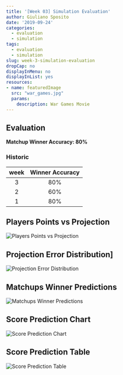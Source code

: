 ```yaml
---
title: '[Week 03] Simulation Evaluation'
author: Giuliano Sposito
date: '2019-09-24'
categories:
  - evaluation
  - simulation
tags:
  - evaluation
  - simulation
slug: week-3-simulation-evaluation
dropCap: no
displayInMenu: no
displayInList: yes
resources:
- name: featuredImage
  src: "war_games.jpg"
  params:
    description: War Games Movie
---
```


## Evaluation 

**Matchup Winner Accuracy: 80%**

### Historic

| week | Winner Accuracy |
|:----:|:---------------:|
| 3    |       80%       |
| 2    |       60%       |
| 1    |       80%       |


## Players Points vs Projection

![Players Points vs Projection](/img/week3_players_proj_points.png)

## Projection Error Distribution]

![Projection Error Distribution](/img/week3_projection_errors.png)

## Matchups Winner Predictions

![Matchups Winner Predictions](/img/predictions_eval_week3.jpg)

## Score Prediction Chart

![Score Prediction Chart](/img/points_vs_prediction_w3_chart.png)

## Score Prediction Table

![Score Prediction Table](/img/points_vs_prediction_w3_table.jpg)
